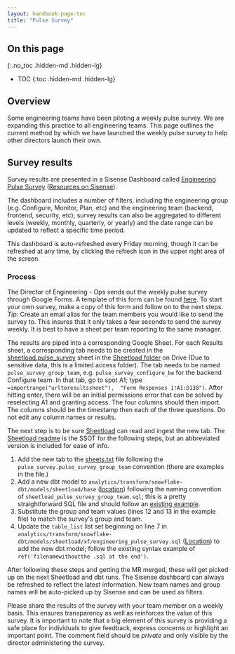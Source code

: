 ```yaml
---
layout: handbook-page-toc
title: "Pulse Survey"
---
```


## On this page
{:.no_toc .hidden-md .hidden-lg}

- TOC
{:toc .hidden-md .hidden-lg}

## Overview

Some engineering teams have been piloting a weekly pulse survey.
We are expanding this practice to all engineering teams. This page outlines
the current method by which we have launched the weekly pulse survey to help
other directors launch their own.

## Survey results

Survey results are presented in a Sisense Dashboard called [Engineering Pulse Survey](https://app.periscopedata.com/app/gitlab/449194/)
([Resources on Sisense](/handbook/business-ops/data-team/data-platform/periscope/)).

The dashboard includes a number of filters, including the engineering group (e.g. Configure, Monitor, Plan, etc) and the engineering team (backend, frontend, security, etc);
survey results can also be aggregated to different levels (weekly, monthly, quarterly, or yearly) and the date range can be updated to reflect a specific time period.

This dashboard is auto-refreshed every Friday morning, though it can be refreshed at any time, by clicking the refresh icon in the upper right area of the screen.

### Process

The Director of Engineering - Ops sends out the weekly pulse survey through Google Forms.
A template of this form can be found [here](https://docs.google.com/forms/d/e/1FAIpQLScxGIfc4SP0JDybdyb74tGcYGkBnnMp0zGk3uNMx6xHygZWDw/viewform).
To start your own survey, make a copy of this form and follow on to the next steps.
*Tip*: Create an email alias for the team members you would like to send the survey to.
This insures that it only takes a few seconds to send the survey weekly.
It is best to have a sheet per team reporting to the same manager.

The results are piped into a corresponding Google Sheet.
For each Results sheet, a corresponding tab needs to be created in the [sheetload.pulse_survey](https://docs.google.com/spreadsheets/d/1Q0U43roIJaSNGaVuc8zXFh2qUqDUs3n5qCoxU4KbX5g/edit#gid=0) sheet in the [Sheetload folder](https://drive.google.com/drive/u/0/folders/1F5jKClNEsQstngbrh3UYVzoHAqPTf-l0) on Drive (Due to sensitive data, this is a limited access folder).
The tab needs to be named `pulse_survey_group_team`, e.g. `pulse_survey_configure_be` for the backend Configure team.
In that tab, go to spot A1; type `=importrange("urltoresultssheet"),  "Form Responses 1!A1:D138")`.
After hitting enter, there will be an initial permissions error that can be solved by reselecting A1 and granting access.
The four columns should then import.
The columns should be the timestamp then each of the three questions.
Do not edit any column names or results.

The next step is to be sure [Sheetload](/handbook/business-ops/data-team/data-platform/#using-sheetload) can read and ingest the new tab.
The [Sheetload readme](https://gitlab.com/gitlab-data/analytics/tree/master/extract/sheetload) is the SSOT for the following steps, but an abbreviated version is included for ease of info.
1. Add the new tab to the [sheets.txt](https://gitlab.com/gitlab-data/analytics/blob/master/extract/sheetload/sheets.txt) file following the `pulse_survey.pulse_survey_group_team` convention (there are examples in the file.)
2. Add a new dbt model to `analytics/transform/snowflake-dbt/models/sheetload/base` ([location](https://gitlab.com/gitlab-data/analytics/tree/master/transform/snowflake-dbt/models/sheetload/base)) following the naming convention of `sheetload_pulse_survey_group_team.sql`; this is a pretty straightforward SQL file and should follow an [existing example](https://gitlab.com/gitlab-data/analytics/blob/master/transform/snowflake-dbt/models/sheetload/base/sheetload_pulse_survey_configure_be.sql).
3. Substitute the group and team values (lines 12 and 13 in the example file) to match the survey's group and team.
4. Update the `table_list` list set beginning on line 7 in `analytics/transform/snowflake-dbt/models/sheetload/xf/engineering_pulse_survey.sql` ([Location](https://gitlab.com/gitlab-data/analytics/blob/master/transform/snowflake-dbt/models/sheetload/xf/engineering_pulse_survey.sql)) to add the new dbt model; follow the existing syntax example of `ref('filenamewithoutthe .sql at the end')`.

After following these steps and getting the MR merged, these will get picked up on the next Sheetload and dbt runs.
The Sisense dashboard can always be refreshed to reflect the latest information.
New team names and group names will be auto-picked up by Sisense and can be used as filters.

Please share the results of the survey with your team member on a weekly basis.
This ensures transparency as well as reinforces the value of this survey.
It is important to note that a big element of this survey is providing a safe place
for individuals to give feedback, express concerns or highlight an important
point.
The comment field should be *private* and only visible by the director administering the survey.
